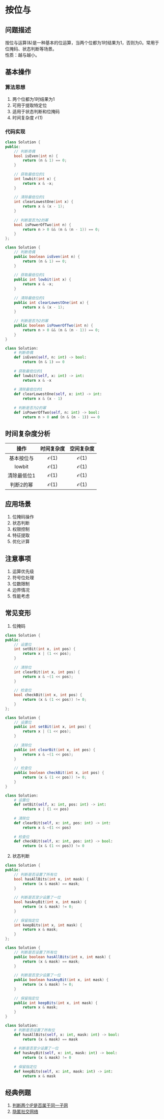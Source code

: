 # 按位与

## 问题描述

按位与运算(&)是一种基本的位运算，当两个位都为1时结果为1，否则为0。常用于位掩码、状态判断等场景。  
性质：越与越小。  

## 基本操作

### 算法思想
1. 两个位都为1时结果为1
2. 可用于提取特定位
3. 适用于状态判断和位掩码
4. 时间复杂度 $\mathcal{O}(1)$

### 代码实现

``` c++ []
class Solution {
public:
    // 判断奇偶
    bool isEven(int n) {
        return (n & 1) == 0;
    }
    
    // 获取最低位的1
    int lowbit(int x) {
        return x & -x;
    }
    
    // 清除最低位的1
    int clearLowestOne(int x) {
        return x & (x - 1);
    }
    
    // 判断是否为2的幂
    bool isPowerOfTwo(int n) {
        return n > 0 && (n & (n - 1)) == 0;
    }
};
```

``` java []
class Solution {
    // 判断奇偶
    public boolean isEven(int n) {
        return (n & 1) == 0;
    }
    
    // 获取最低位的1
    public int lowbit(int x) {
        return x & -x;
    }
    
    // 清除最低位的1
    public int clearLowestOne(int x) {
        return x & (x - 1);
    }
    
    // 判断是否为2的幂
    public boolean isPowerOfTwo(int n) {
        return n > 0 && (n & (n - 1)) == 0;
    }
}
```

``` python []
class Solution:
    # 判断奇偶
    def isEven(self, n: int) -> bool:
        return (n & 1) == 0
    
    # 获取最低位的1
    def lowbit(self, x: int) -> int:
        return x & -x
    
    # 清除最低位的1
    def clearLowestOne(self, x: int) -> int:
        return x & (x - 1)
    
    # 判断是否为2的幂
    def isPowerOfTwo(self, n: int) -> bool:
        return n > 0 and (n & (n - 1)) == 0
```

## 时间复杂度分析

|操作|时间复杂度|空间复杂度|
|:-:|:-:|:-:|
|基本按位与|$\mathcal{O}(1)$|$\mathcal{O}(1)$|
|lowbit|$\mathcal{O}(1)$|$\mathcal{O}(1)$|
|清除最低位1|$\mathcal{O}(1)$|$\mathcal{O}(1)$|
|判断2的幂|$\mathcal{O}(1)$|$\mathcal{O}(1)$|

## 应用场景

1. 位掩码操作
2. 状态判断
3. 权限控制
4. 特征提取
5. 优化计算

## 注意事项

1. 运算优先级
2. 符号位处理
3. 位数限制
4. 边界情况
5. 性能考虑

## 常见变形

1. 位掩码
``` cpp []
class Solution {
public:
    // 设置位
    int setBit(int x, int pos) {
        return x | (1 << pos);
    }
    
    // 清除位
    int clearBit(int x, int pos) {
        return x & ~(1 << pos);
    }
    
    // 检查位
    bool checkBit(int x, int pos) {
        return (x & (1 << pos)) != 0;
    }
};
```

``` java []
class Solution {
    // 设置位
    public int setBit(int x, int pos) {
        return x | (1 << pos);
    }
    
    // 清除位
    public int clearBit(int x, int pos) {
        return x & ~(1 << pos);
    }
    
    // 检查位
    public boolean checkBit(int x, int pos) {
        return (x & (1 << pos)) != 0;
    }
}
```

``` python []
class Solution:
    # 设置位
    def setBit(self, x: int, pos: int) -> int:
        return x | (1 << pos)
    
    # 清除位
    def clearBit(self, x: int, pos: int) -> int:
        return x & ~(1 << pos)
    
    # 检查位
    def checkBit(self, x: int, pos: int) -> bool:
        return (x & (1 << pos)) != 0
```

2. 状态判断
``` cpp []
class Solution {
public:
    // 判断是否设置了所有位
    bool hasAllBits(int x, int mask) {
        return (x & mask) == mask;
    }
    
    // 判断是否至少设置了一位
    bool hasAnyBit(int x, int mask) {
        return (x & mask) != 0;
    }
    
    // 保留指定位
    int keepBits(int x, int mask) {
        return x & mask;
    }
};
```

``` java []
class Solution {
    // 判断是否设置了所有位
    public boolean hasAllBits(int x, int mask) {
        return (x & mask) == mask;
    }
    
    // 判断是否至少设置了一位
    public boolean hasAnyBit(int x, int mask) {
        return (x & mask) != 0;
    }
    
    // 保留指定位
    public int keepBits(int x, int mask) {
        return x & mask;
    }
}
```

``` python []
class Solution:
    # 判断是否设置了所有位
    def hasAllBits(self, x: int, mask: int) -> bool:
        return (x & mask) == mask
    
    # 判断是否至少设置了一位
    def hasAnyBit(self, x: int, mask: int) -> bool:
        return (x & mask) != 0
    
    # 保留指定位
    def keepBits(self, x: int, mask: int) -> int:
        return x & mask
```

## 经典例题

1. [判断两个IP是否属于同一子网](https://www.nowcoder.com/practice/34a597ee15eb4fa2b956f4c595f03218?channelPut=niudong)
2. [隐匿社交网络](https://www.nowcoder.com/practice/2870f9db6aeb4eb08fbd6460397f9bf4?channelPut=niudong)
